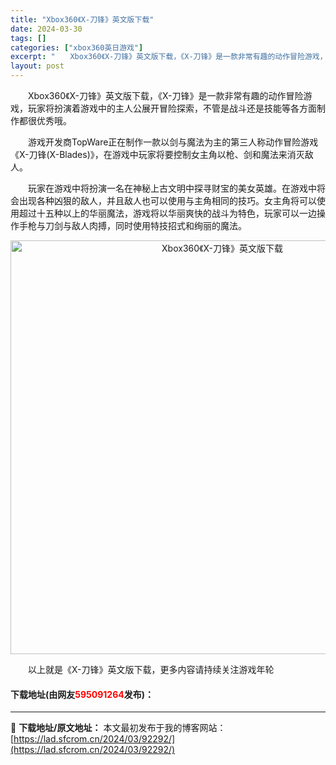 ```yaml
---
title: "Xbox360《X-刀锋》英文版下载"
date: 2024-03-30
tags: []
categories: ["xbox360英日游戏"]
excerpt: "　　Xbox360《X-刀锋》英文版下载，《X-刀锋》是一款非常有趣的动作冒险游戏，玩家将扮演着游戏中的主人公展开冒险探索，不管是战斗还是技能等各方面制作都很优秀哦。 　　游戏开发商TopWare正在制作一款以剑与魔法为主的第三人称动作冒险游戏《X-刀锋(X-Blades)》，在游戏中玩家将要控制女&hellip;"
layout: post
---
```


 <p>　　Xbox360《X-刀锋》英文版下载，《X-刀锋》是一款非常有趣的动作冒险游戏，玩家将扮演着游戏中的主人公展开冒险探索，不管是战斗还是技能等各方面制作都很优秀哦。</p> <p>　　游戏开发商TopWare正在制作一款以剑与魔法为主的第三人称动作冒险游戏《X-刀锋(X-Blades)》，在游戏中玩家将要控制女主角以枪、剑和魔法来消灭敌人。</p> <p>　　玩家在游戏中将扮演一名在神秘上古文明中探寻财宝的美女英雄。在游戏中将会出现各种凶狠的敌人，并且敌人也可以使用与主角相同的技巧。女主角将可以使用超过十五种以上的华丽魔法，游戏将以华丽爽快的战斗为特色，玩家可以一边操作手枪与刀剑与敌人肉搏，同时使用特技招式和绚丽的魔法。</p> <p align="center"><img align="" border="0" src="https://lad.sfcrom.cn/wp-content/uploads/2024/03/20240330_6607d3c795163.jpg" width="662" alt="Xbox360《X-刀锋》英文版下载" /></p> <p>　　以上就是《X-刀锋》英文版下载，更多内容请持续关注游戏年轮</p> <p><h4>下载地址(由网友<font color="red">595091264</font>发布)：</h4></p> 

---
📖 **下载地址/原文地址：** 本文最初发布于我的博客网站：[https://lad.sfcrom.cn/2024/03/92292/](https://lad.sfcrom.cn/2024/03/92292/)
